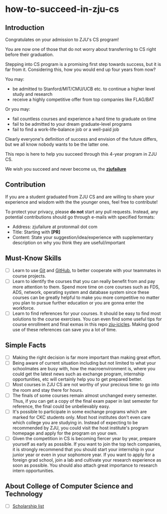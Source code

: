 # how-to-succeed-in-zju-cs

## Introduction

Congratulates on your admission to ZJU's CS program! 

You are now one of those that do not worry about transferring to CS right before their graduation.

Stepping into CS program is a promising first step towards success, but it is far from it. Considering this, how you would end up four years from now?

You may:

- be admitted to Stanford/MIT/CMU/UCB etc. to continue a higher level study and research
- receive a highly competitive offer from top companies like FLAG/BAT

Or you may:

- fail countless courses and experience a hard time to graduate on time
- fail to be admitted to your dream graduate-level programs
- fail to find a work-life-balance job or a well-paid job

Clearly everyone's definition of success and envision of the future differs, but we all know nobody wants to be the latter one. 

This repo is here to help you succeed through this 4-year program in ZJU CS.

We wish you succeed and never become us, the [**zjufailure**](https://github.com/zjufailure)

## Contribution

If you are a student graduated from ZJU CS and are willing to share your experience and wisdom with the the younger ones, feel free to contribute!

To protect your privacy, please **do not** start any pull requests. Instead, any potential contributions should go through e-mails with specified formats:

- Address: zjufailure at protonmail dot com
- Title: Starting with **[PR]**
- Content: State your suggestion/idea/experience with supplementary description on why you think they are useful/important

## Must-Know Skills

- [ ] Learn to use [Git](https://git-scm.com/) and [GitHub](https://github.com/), to better cooperate with your teammates in course projects.
- [ ] Learn to identify the courses that you can really benefit from and pay more attention to them. Spend more time on core courses such as FDS, ADS, network, operating system and database system since these courses can be greatly helpful to make you more competitive no matter you plan to pursue further education or you are gonna enter the workforce.
- [ ] Learn to find references for your courses. It should be easy to find most solutions to the course exercises. You can even find some useful tips for course enrollment and final exmas in this repo [zju-icicles](https://github.com/QSCTech/zju-icicles). Making good use of these references can save you a lot of time.

## Simple Facts

- [ ] Making the right decision is far more important than making great effort.
- [ ] Being aware of current situation including but not limited to what your schoolmates are busy with, how the macroenvironment is, where you could get the latest news such as exchange program, internship opportunities, etc will certainly help you to get prepared better.
- [ ] Most courses in ZJU CS are not worthy of your precious time to go into the room and stay there for hours.
- [ ] The finals of some courses remain almost unchanged every semester. Thus, if you can get a copy of the final exam paper in last semester for reference, the final could be unbelievably easy.
- [ ] It's possible to participate in some exchange programs which are marked for CKC students only. Most host institutes don't even care which college you are studying in. Instead of expecting to be recommended by ZJU, you could visit the host institute's program homepage and apply for the program on your own.
- [ ] Given the competition in CS is becoming fiercer year by year, prepare yourself as early as possible. If you want to join the top tech companies, it is strongly recommend that you should start your internship in your junior year or even in your sophomore year. If you want to apply for a foreign grad school, join a lab and cultivate your research experience as soon as possible. You should also attach great importance to research intern opportunities.

## About College of Computer Science and Technology

- [ ] [Scholarship list](scholarship.md)

